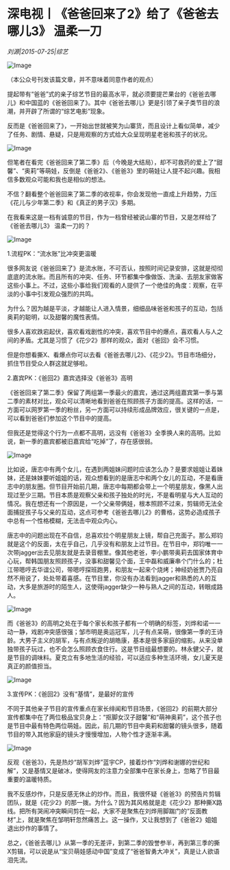 # 深电视丨《爸爸回来了2》给了《爸爸去哪儿3》 温柔一刀

*刘源|2015-07-25|综艺*

![Image](http://si1.go2yd.com/get-image/0HsJaAD3Lwe)

（本公众号刊发该篇文章，并不意味着同意作者的观点）

提起带有“爸爸”式的亲子综艺节目的最高水平，就必须要提芒果台的《爸爸去哪儿》和中国蓝的《爸爸回来了》。其中《爸爸去哪儿》更是引领了亲子类节目的浪潮，并开辟了所谓的“综艺电影”现象。

反而是《爸爸回来了》，一开始出世就被笑为山寨货，而且设计上看似简单，减少了任务、剧情、悬疑，只是用观察的方式给大众呈现明星老爸和孩子的状况。

![Image](http://si1.go2yd.com/get-image/0HsJZynX8yG)

但笔者在看完《爸爸回来了第二季》后（今晚是大结局），却不可救药的爱上了“甜馨”、“奥莉”等萌娃，反倒是《爸爸2》、《爸爸3》里的萌娃让人提不起兴趣。我相信多数观众可能和我也是相似的想法。

不信？翻看整个爸爸回来了第二季的收视率，你会发现他一直成上升趋势，力压《花儿与少年第二季》和《真正的男子汉》多期。

在我看来这是一档有诚意的节目，作为一档曾经被说山寨的节目，又是怎样给了《爸爸去哪儿3》 温柔一刀的？

![Image](http://si1.go2yd.com/get-image/0HsJa5hXomG)

1.流程PK：“流水账”比冲突更温暖

很多网友说《爸爸回来了》是流水账，不可否认，按照时间记录安排，这就是彻彻底底的流水账。而且所有的冲突、任务、环节都集中像做饭、洗澡、去朋友家做客这些小事上。不过，这些小事给我们观看的人提供了一个绝佳的角度：观察，在平淡的小事中引发观众强烈的共鸣。

为什么？因为越是平淡，才越能让人进入情景，细细品味爸爸和孩子的互动，包括奥莉的聪明，以及甜馨的魔性表情。

很多人喜欢跌宕起伏，喜欢看戏剧性的冲突，喜欢节目中的爆点，喜欢看人与人之间的矛盾。尤其是习惯了《花少2》那样的观众，面对《爸回》会不习惯。

但是你想看撕X、看爆点你可以去看《爸爸去哪儿2》、《花少2》。节目市场细分，抓住节目受众人群这就足够啦。

2.嘉宾PK：《爸回2》嘉宾选择没《爸爸3》高明

《爸爸回来了第二季》保留了两组第一季最火的嘉宾，通过这两组嘉宾第一季与第二季的素材对比，观众可以清晰地看到爸爸在照顾孩子方面的提高。这样的话，一方面可以网罗第一季的粉丝，另一方面可以持续形成品牌效应，很关键的一点是，可以看到爸爸们参加这个节目中的提高。

但我还是觉得这个行为一点都不高明，远没有《爸爸3》全季换人来的高明。比如说，新一季的嘉宾都被旧嘉宾给“吃掉”了，存在感很弱。

![Image](http://si1.go2yd.com/get-image/0HsJa4VMqvY)

比如说，唐志中有两个女儿，在遇到两姐妹问题时应该怎么办？是要求姐姐让着妹妹，还是妹妹要听姐姐的话，观众想看到的是唐志中和两个女儿的互动，不是看唐志中的朋友圈。但节目开始前几期，唐志中每期都会带上一个明星朋友，像黑人出现过至少三期。节目本质是观察父亲和孩子独处的时光，不是看明星与大人互动的情况。我在想还有一个原因是，一个父亲带俩娃，根本照顾不过来，剪辑师无法全面捕捉孩子与父亲的互动，这点可参考《爸爸去哪儿2》的曹格，这势必造成孩子中总有一个性格模糊，无法击中观众内心。

唐志中的问题出现在不自信，总喜欢拉个明星朋友上镜，帮自己充面子。那么郑钧就是这个的反面，太在乎自己，几乎没有和朋友上过节目。在节目中，郑钧唯一一次带jagger出去见朋友就是去录音棚里。像其他老爸，李小鹏带奥莉去国家体育中心玩，帮韩国朋友照顾孩子，没事和甜馨见个面，王中磊和威廉串个门什么的；杜江带嗯哼去华谊公司，带嗯哼探班跑男，和朋友一起来个烧烤；神经奶爸贾乃亮自然不用说了，处处带着喜感。在节目里，你没有办法看到jagger和熟悉的人的互动，大多是旅游时的陌生人，这使得jagger缺少一种与熟人之间的互动，转眼成路人。

![Image](http://si1.go2yd.com/get-image/0HsJa7P2GI4)

而《爸爸3》的高明之处在于每个家长和孩子都有一个明确的标签，刘烨和诺一一动一静，戏剧冲突感很强；邹市明是奥运冠军，儿子有点呆萌，很像第一季的王诗龄。大男子主义的胡军，与有点叛逆的胡皓康，基本是很多家庭的缩影。从来没单独带孩子玩过，也不会怎么照顾衣食住行。这是节目组最想要的。林永健父子，就是节目的调味料。夏克立有多地生活的经验，可以适应多种生活环境，女儿夏天是真正的颜值担当。

![Image](http://si1.go2yd.com/get-image/0HsJa0OLWD2)

3.宣传PK：《爸回2》没有“基情”，是最好的宣传

不同于其他亲子节目的宣传重点在家长绯闻和节目场景，《爸回2》的前期大部分宣传都集中在了两位极品宝贝身上：“抠脚女汉子甜馨”和“萌神奥莉”，这个孩子也是节目中最有特色两位萌娃。因此，前几期的节目中奥莉和甜馨的镜头很多，随着节目的带入其他家庭的镜头才慢慢增加，人物个性才逐渐丰满。

![Image](http://si1.go2yd.com/get-image/0HsJa1avcFk)

反观《爸爸3》，先是热炒“胡军刘烨”蓝宇CP，接着炒作“刘烨和谢娜的世纪和解”，又是基情又是破冰，使得网友的注意力全部集中在家长身上，忽略了节目最重要的温暖特质。

我不反感炒作，只是反感无休止的炒作。而且，我很怀疑《爸爸3》的预告片剪辑团队，就是《花少2》的那一拨。为什么？因为其风格就是走《花少2》那种撕X路线。把所有哭闹冲突瞬间剪在一起，大家不是聚焦在刘烨用脚踹门的“反面教材”上，就是聚焦在邹明轩忽然痛苦上。这一操作，又让我想到了《爸爸2》姐姐退出炒作的事情了。

总之，《爸爸去哪儿》从第一季的无差评，到第二季的毁誉参半，再到第三季的撕X剪辑，可以说是从“宝贝萌娃感动中国”变成了“爸爸智勇大冲关”，真是让人欲语泪先流。

